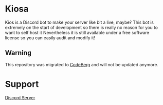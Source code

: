 # Kiosa

Kios is a Discord bot to make your server like bit a live, maybe?
This bot is extremely on the start of development so there is really no reason for you to want to self host it
Nevertheless it is still available under a free software license so you can easily audit and modify it!

<!-- Create warning because the repo was migrated to codeberg/Kio/Kiosa -->

## Warning

This repository was migrated to [CodeBerg](https://codeberg.org/Kio/Kiosa) and will not be updated anymore.

# Support

[Discord Server](https://discord.gg/BKtx2xbacU)

